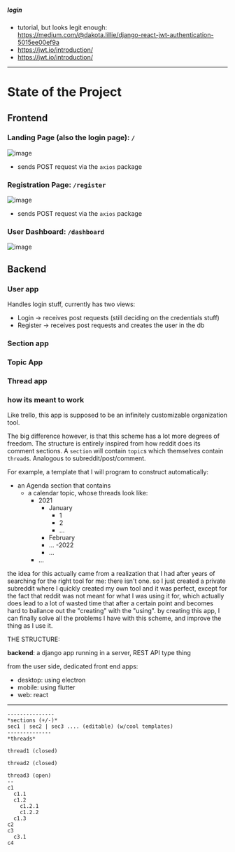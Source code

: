 






##### login



- tutorial, but looks legit enough: https://medium.com/@dakota.lillie/django-react-jwt-authentication-5015ee00ef9a
- https://jwt.io/introduction/
- https://jwt.io/introduction/



----



# State of the Project

## Frontend


### Landing Page (also the login page): `/`

![image](https://user-images.githubusercontent.com/63464503/140642920-776730f9-b18a-4046-8d8c-9ece8419d96b.png)



- sends POST request via the `axios` package


### Registration Page: `/register`

![image](https://user-images.githubusercontent.com/63464503/140642915-0ee60ded-2930-43ed-990c-bd9ad98a68b3.png)

- sends POST request via the `axios` package

### User Dashboard: `/dashboard`

![image](https://user-images.githubusercontent.com/63464503/140637821-755cd50b-1cb7-4caf-bcaa-484bad16db81.png)


## Backend

### User app

Handles login stuff, currently has two views:

- Login -> receives post requests (still deciding on the credentials stuff)
- Register -> receives post requests and creates the user in the db 

### Section app

### Topic App

### Thread app


### how its meant to work

Like trello, this app is supposed to be an infinitely customizable organization tool.

The big difference however, is that this scheme has a lot more degrees of freedom. The structure is entirely inspired from how reddit does its comment sections. A `section` will contain `topic`s which themselves contain `thread`s. Analogous to subreddit/post/comment. 

For example, a template that I will program to construct automatically:

- an Agenda section that contains
    - a calendar topic, whose threads look like:
        - 2021
            - January
              - 1
              - 2
              - ...
            - February
            - ...
          -2022
            - ...
        - ...







the idea for this actually came from a realization that I had after years of searching for the right tool for me: there isn't one. so I just created a private subreddit where I quickly created my own tool and it was perfect, except for the fact that reddit was not meant for what I was using it for, which actually does lead to a lot of wasted time that after a certain point and becomes hard to ballance out the "creating" with the "using". by creating this app, I can finally solve all the problems I have with this scheme, and improve the thing as I use it.

THE STRUCTURE:

**backend**: a django app running in a server, REST API type thing

from the user side, dedicated front end apps:

- desktop: using electron
- mobile: using flutter
- web: react






---
```
---------------
*sections (+/-)*
sec1 | sec2 | sec3 .... (editable) (w/cool templates)
--------------
*threads*

thread1 (closed)

thread2 (closed)

thread3 (open)
--
c1
  c1.1
  c1.2
    c1.2.1
    c1.2.2
  c1.3
c2
c3
  c3.1
c4
```


